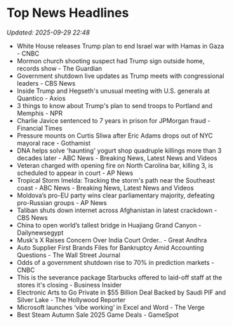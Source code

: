 # Top News Headlines

_Updated: 2025-09-29 22:48_

- White House releases Trump plan to end Israel war with Hamas in Gaza - CNBC
- Mormon church shooting suspect had Trump sign outside home, records show - The Guardian
- Government shutdown live updates as Trump meets with congressional leaders - CBS News
- Inside Trump and Hegseth's unusual meeting with U.S. generals at Quantico - Axios
- 3 things to know about Trump's plan to send troops to Portland and Memphis - NPR
- Charlie Javice sentenced to 7 years in prison for JPMorgan fraud - Financial Times
- Pressure mounts on Curtis Sliwa after Eric Adams drops out of NYC mayoral race - Gothamist
- DNA helps solve 'haunting' yogurt shop quadruple killings more than 3 decades later - ABC News - Breaking News, Latest News and Videos
- Veteran charged with opening fire on North Carolina bar, killing 3, is scheduled to appear in court - AP News
- Tropical Storm Imelda: Tracking the storm's path near the Southeast coast - ABC News - Breaking News, Latest News and Videos
- Moldova’s pro-EU party wins clear parliamentary majority, defeating pro-Russian groups - AP News
- Taliban shuts down internet across Afghanistan in latest crackdown - CBS News
- China to open world’s tallest bridge in Huajiang Grand Canyon - Dailynewsegypt
- Musk's X Raises Concern Over India Court Order.. - Great Andhra
- Auto Supplier First Brands Files for Bankruptcy Amid Accounting Questions - The Wall Street Journal
- Odds of a government shutdown rise to 70% in prediction markets - CNBC
- This is the severance package Starbucks offered to laid-off staff at the stores it's closing - Business Insider
- Electronic Arts to Go Private in $55 Billion Deal Backed by Saudi PIF and Silver Lake - The Hollywood Reporter
- Microsoft launches ‘vibe working’ in Excel and Word - The Verge
- Best Steam Autumn Sale 2025 Game Deals - GameSpot